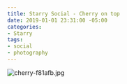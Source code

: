 ```yaml
---
title: Starry Social - Cherry on top
date: 2019-01-01 23:31:00 -05:00
categories:
- Starry
tags:
- social
- photography
---
```


![cherry-f81afb.jpg](/uploads/cherry-f81afb.jpg)